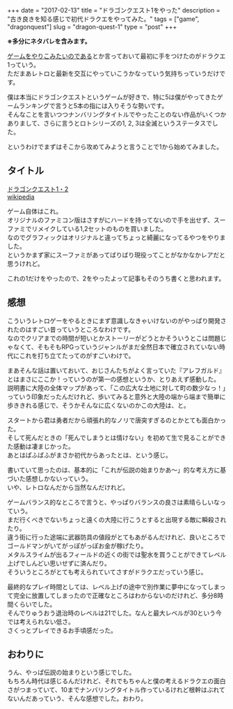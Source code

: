 +++
date        = "2017-02-13"
title       = "ドラゴンクエスト1をやった"
description = "古き良きを知る感じで初代ドラクエをやってみた。"
tags        = ["game", "dragonquest"]
slug        = "dragon-quest-1"
type        = "post"
+++

**※多分にネタバレを含みます。**

[ゲームをやりこみたいのである](/2017/02/game/)とか言っておいて最初に手をつけたのがドラクエ1っていう。  
ただまあレトロと最新を交互にやっていこうかなっていう気持ちっていうだけです。

僕は本当にドラゴンクエストというゲームが好きで、特に5は僕がやってきたゲームランキングで言うと5本の指には入りそうな勢いです。  
そんなことを言いつつナンバリングタイトルでやったことのない作品がいくつかありまして、さらに言うとロトシリーズの1, 2, 3は全滅というステータスでした。

というわけでまずはそこから攻めてみようと言うことで1から始めてみました。

## タイトル

[ドラゴンクエスト1・2](https://www.amazon.co.jp/%E3%82%A8%E3%83%8B%E3%83%83%E3%82%AF%E3%82%B9-%E3%83%89%E3%83%A9%E3%82%B4%E3%83%B3%E3%82%AF%E3%82%A8%E3%82%B9%E3%83%881%E3%83%BB2/dp/B000068HWO)  
[wikipedia](https://ja.wikipedia.org/wiki/%E3%83%89%E3%83%A9%E3%82%B4%E3%83%B3%E3%82%AF%E3%82%A8%E3%82%B9%E3%83%88I%E3%83%BBII)

ゲーム自体はこれ。  
オリジナルのファミコン版はさすがにハードを持ってないので手を出せず、スーファミでリメイクしている1,2セットのものを買いました。  
なのでグラフィックはオリジナルと違ってちょっと綺麗になってるやつをやりました。  
というかまず家にスーファミがあってばりばり現役ってことがなかなかレアだと思うけれど。

これの1だけをやったので、2をやったよって記事もそのうち書くと思われます。  

## 感想

こういうレトロゲーをやるときにまず意識しなきゃいけないのがやっぱり開発されたのはすごい昔っていうところなわけです。  
なのでクリアまでの時間が短いとかストーリーがどうとかそういうとこは問題じゃなくて、そもそもRPGっていうジャンルがまだ全然日本で確立されていない時代にこれを打ち立てたってのがすごいわけで。

まあそんな話は置いておいて、おじさんたちがよく言っていた『アレフガルド』とはまさにここか！っていうのが第一の感想というか、とりあえず感動した。  
説明書に大陸の全体マップがあって、「この広大な土地に対して町の数少なっ！」っていう印象だったんだけれど、歩いてみると意外と大陸の端から端まで簡単に歩ききれる感じで、そうかそんなに広くないのかこの大陸は、と。

スタートから君は勇者だから頑張れ的なノリで唐突すぎるのとかとても面白かった。  
そして死んだときの「死んでしまうとは情けない」を初めて生で見ることができた感動は凄まじかった。  
あとはぱふぱふがまさか初代からあったとは、という感じ。

書いていて思ったのは、基本的に「これが伝説の始まりかあ〜」的な考え方に基づいた感想しかないっていう。  
いや、レトロなんだから当然なんだけれど。

ゲームバランス的なところで言うと、やっぱりバランスの良さは素晴らしいなっていう。  
まだ行くべきでないちょっと遠くの大陸に行こうとすると出現する敵に瞬殺されたり。  
違う街に行った途端に武器防具の値段がとてもあがるんだけれど、良いところでゴールドマンがいてがっぽがっぽお金が稼げたり。  
メタルスライムが出るフィールドの近くの街では聖水を買うことができてレベル上げでしんどい思いせずに済んだり。  
そういうところがとても考えられていてさすがドラクエだっていう感じ。

最終的なプレイ時間としては、レベル上げの途中で別作業に夢中になってしまって完全に放置してしまったので正確なところはわからないのだけれど、多分8時間くらいでした。  
そんでりゅうおう退治時のレベルは21でした。なんと最大レベルが30という今では考えられない低さ。  
さくっとプレイできるお手頃感だった。

## おわりに

うん、やっぱ伝説の始まりという感じでした。  
もちろん時代は感じるんだけれど、それでもちゃんと僕の考えるドラクエの面白さがつまっていて、10までナンバリングタイトル作っているけれど根幹はぶれてないんだあっていう、そんな感想でした。おわり。
